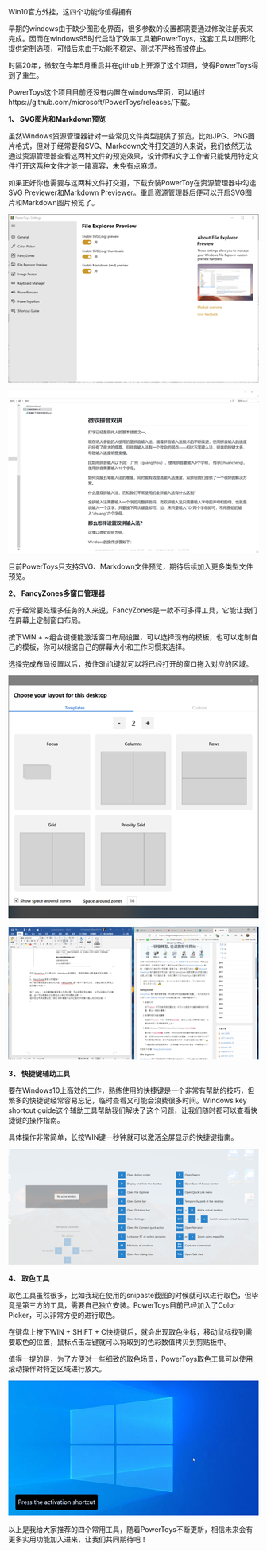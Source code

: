 Win10官方外挂，这四个功能你值得拥有

 

早期的windows由于缺少图形化界面，很多参数的设置都需要通过修改注册表来完成。因而在windows95时代启动了效率工具箱PowerToys，这套工具以图形化提供定制选项，可惜后来由于功能不稳定、测试不严格而被停止。

时隔20年，微软在今年5月重启并在github上开源了这个项目，使得PowerToys得到了重生。

PowerToys这个项目目前还没有内置在windows里面，可以通过https://github.com/microsoft/PowerToys/releases/下载。

 **1、 SVG图片和Markdown预览**

虽然Windows资源管理器针对一些常见文件类型提供了预览，比如JPG、PNG图片格式，但对于经常要和SVG、Markdown文件打交道的人来说，我们依然无法通过资源管理器查看这两种文件的预览效果，设计师和文字工作者只能使用特定文件打开这两种文件才能一睹真容，未免有点麻烦。

如果正好你也需要与这两种文件打交道，下载安装PowerToy在资源管理器中勾选SVG Previewer和Markdown Previewer。重启资源管理器后便可以开启SVG图片和Markdown图片预览了。

![image-20200807171059364](./pic/image-20200807171059364.png)

![image-20200807171117842](./pic/image-20200807171117842.png)

目前PowerToys只支持SVG、Markdown文件预览，期待后续加入更多类型文件预览。

 **2、 FancyZones多窗口管理器**

对于经常要处理多任务的人来说，FancyZones是一款不可多得工具，它能让我们在屏幕上定制窗口布局。

按下WIN + ~组合键便能激活窗口布局设置，可以选择现有的模板，也可以定制自己的模板，你可以根据自己的屏幕大小和工作习惯来选择。

选择完成布局设置以后，按住Shift键就可以将已经打开的窗口拖入对应的区域。

![image-20200807171234094](./pic/image-20200807171234094.png)

![image-20200807171254614](./pic/image-20200807171254614.png)

**3、 快捷键辅助工具**

要在Windows10上高效的工作，熟练使用的快捷键是一个非常有帮助的技巧，但繁多的快捷键经常容易忘记，临时查看又可能会浪费很多时间。Windows key shortcut guide这个辅助工具帮助我们解决了这个问题，让我们随时都可以查看快捷键的操作指南。

具体操作非常简单，长按WIN键一秒钟就可以激活全屏显示的快捷键指南。

![image-20200807171316075](./pic/image-20200807171316075.png)

**4、 取色工具**

取色工具虽然很多，比如我现在使用的snipaste截图的时候就可以进行取色，但毕竟是第三方的工具，需要自己独立安装。PowerToys目前已经加入了Color Picker，可以非常方便的进行取色。

在键盘上按下WIN + SHIFT + C快捷键后，就会出现取色坐标，移动鼠标找到需要取色的位置，鼠标点击左键就可以将取到的色彩数值拷贝到剪贴板中。

值得一提的是，为了方便对一些细致的取色场景，PowerToys取色工具可以使用滚动操作对特定区域进行放大。

![img](./pic/mmbiz.gif)

以上是我给大家推荐的四个常用工具，随着PowerToys不断更新，相信未来会有更多实用功能加入进来，让我们共同期待吧！

 